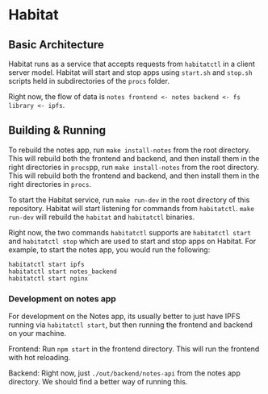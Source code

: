 # Habitat

## Basic Architecture

Habitat runs as a service that accepts requests from `habitatctl` in a client server model. Habitat will start and stop apps using `start.sh` and `stop.sh` scripts held in subdirectories of the `procs` folder.

Right now, the flow of data is `notes frontend <- notes backend <- fs library <- ipfs`.


## Building & Running

To rebuild the notes app, run `make install-notes` from the root directory. This will rebuild both the frontend and backend, and then install them in the right directories in `procs`pp, run `make install-notes` from the root directory. This will rebuild both the frontend and backend, and then install them in the right directories in `procs`.

To start the Habitat service, run `make run-dev` in the root directory of this repository. Habitat will start listening for commands from `habitatctl`. `make run-dev` will rebuild the `habitat` and `habitatctl` binaries.

Right now, the two commands `habitatctl` supports are `habitatctl start` and `habitatctl stop` which are used to start and stop apps on Habitat. For example, to start the notes app, you would run the following:
```
habitatctl start ipfs
habitatctl start notes_backend
habitatctl start nginx
```

### Development on notes app

For development on the Notes app, its usually better to just have IPFS running via  `habitatctl start`, but then running the frontend and backend on your machine.

Frontend:
Run `npm start` in the frontend directory. This will run the frontend with hot reloading.

Backend:
Right now, just `./out/backend/notes-api` from the notes app directory. We should find a better way of running this.

